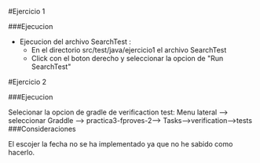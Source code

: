 #Ejercicio 1

###Ejecucion
* Ejecucion del archivo SearchTest :
  - En el directorio src/test/java/ejercicio1 el archivo SearchTest
  - Click con el boton derecho y seleccionar la opcion de "Run SearchTest"

#Ejercicio 2

###Ejecucion

Selecionar la opcion de gradle de verificaction test: Menu lateral --> seleccionar Graddle --> practica3-fproves-2--> Tasks-->verification-->tests
###Consideraciones

El escojer la fecha no se ha implementado ya que no he sabido como hacerlo.
